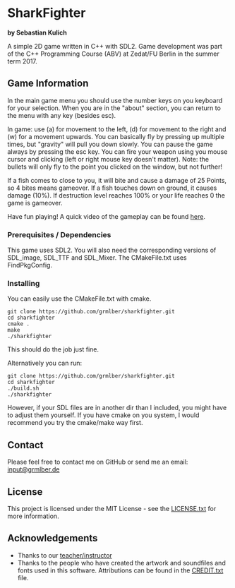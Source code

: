 # SharkFighter

**by Sebastian Kulich**

A simple 2D game written in C++ with SDL2. Game development was part of the C++ Programming Course (ABV) at Zedat/FU Berlin in the summer term 2017.

## Game Information
In the main game menu you should use the number keys on you keyboard for your selection.
When you are in the "about" section, you can return to the menu with any key (besides esc).

In game: use (a) for movement to the left, (d) for movement to the right and (w) for a movement upwards. You can basically fly
by pressing up multiple times, but "gravity" will pull you down slowly. You can pause the game always by pressing the esc key.
You can fire your weapon using you mouse cursor and clicking (left or right mouse key doesn't matter). Note: the bullets will only
fly to the point you clicked on the window, but not further!

If a fish comes to close to you, it will bite and cause a damage of 25 Points, so 4 bites means gameover. If a fish touches
down on ground, it causes damage (10%). If destruction level reaches 100% or your life reaches 0 the game is gameover.

Have fun playing!
A quick video of the gameplay can be found [here](http://grmlber.de/vid/sharkfighter.mp4).

### Prerequisites / Dependencies

This game uses SDL2. You will also need the corresponding versions of SDL_image, SDL_TTF and SDL_Mixer.
The CMakeFile.txt uses FindPkgConfig.


### Installing

You can easily use the CMakeFile.txt with cmake.

```
git clone https://github.com/grmlber/sharkfighter.git
cd sharkfighter
cmake .
make
./sharkfighter
```
This should do the job just fine.

Alternatively you can run:
```
git clone https://github.com/grmlber/sharkfighter.git
cd sharkfighter
./build.sh
./sharkfighter
```
However, if your SDL files are in another dir than I included, you might have to adjust them yourself. If you have cmake on you system, I would recommend you try the cmake/make way first.


## Contact

Please feel free to contact me on GitHub or send me an email: [input@grmlber.de](mailto:input@grmlber.de)

## License

This project is licensed under the MIT License - see the [LICENSE.txt](LICENSE.txt) for more information.

## Acknowledgements

* Thanks to our [teacher/instructor](https://github.com/krother)
* Thanks to the people who have created the artwork and soundfiles and fonts used in this software. Attributions can be found in the [CREDIT.txt](CREDIT.txt) file.

